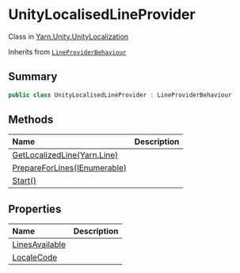 # UnityLocalisedLineProvider

Class in [Yarn.Unity.UnityLocalization](/docs/api/csharp/yarn.unity.unitylocalization.md)

Inherits from [`LineProviderBehaviour`](/docs/api/csharp/yarn.unity.lineproviderbehaviour.md)

## Summary



```csharp
public class UnityLocalisedLineProvider : LineProviderBehaviour
```

## Methods

|Name|Description|
|:---|:---|
|[GetLocalizedLine(Yarn.Line)](/docs/api/csharp/yarn.unity.unitylocalization.unitylocalisedlineprovider.getlocalizedline.md)||
|[PrepareForLines(IEnumerable<string>)](/docs/api/csharp/yarn.unity.unitylocalization.unitylocalisedlineprovider.prepareforlines.md)||
|[Start()](/docs/api/csharp/yarn.unity.unitylocalization.unitylocalisedlineprovider.start.md)||

## Properties

|Name|Description|
|:---|:---|
|[LinesAvailable](/docs/api/csharp/yarn.unity.unitylocalization.unitylocalisedlineprovider.linesavailable.md)||
|[LocaleCode](/docs/api/csharp/yarn.unity.unitylocalization.unitylocalisedlineprovider.localecode.md)||

